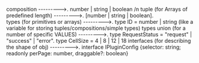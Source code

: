 composition                                     --------->.   number | string | boolean /n
tuple  (for Arrays of predefined length)        --------->.     [number | string | boolean].  
types  (for primitives or arrays)               --------->.     type ID = number | string (like a variable for storing tuples/compositions/simple types)
types union  (for a number of specific VALUES)  --------->.     type RequestStatus = "request" | "success" | "error".    type CellSize = 4 | 8 | 12 | 18
interfaces (for describing the shape of obj)    --------->.     interface IPluginConfig {selector: string; readonly perPage: number, draggable?: boolean}
